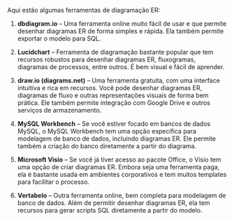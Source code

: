 Aqui estão algumas ferramentas de diagramação ER:

1. **dbdiagram.io** – Uma ferramenta online muito fácil de usar e que permite desenhar diagramas ER de forma simples e rápida. Ela também permite exportar o modelo para SQL.

2. **Lucidchart** – Ferramenta de diagramação bastante popular que tem recursos robustos para desenhar diagramas ER, fluxogramas, diagramas de processos, entre outros. É bem visual e fácil de aprender.

3. **draw.io (diagrams.net)** – Uma ferramenta gratuita, com uma interface intuitiva e rica em recursos. Você pode desenhar diagramas ER, diagramas de fluxo e outras representações visuais de forma bem prática. Ele também permite integração com Google Drive e outros serviços de armazenamento.

4. **MySQL Workbench** – Se você estiver focado em bancos de dados MySQL, o MySQL Workbench tem uma opção específica para modelagem de banco de dados, incluindo diagramas ER. Ele permite também a criação do banco diretamente a partir do diagrama.

5. **Microsoft Visio** – Se você já tiver acesso ao pacote Office, o Visio tem uma opção de criar diagramas ER. Embora seja uma ferramenta paga, ela é bastante usada em ambientes corporativos e tem muitos templates para facilitar o processo.

6. **Vertabelo** – Outra ferramenta online, bem completa para modelagem de banco de dados. Além de permitir desenhar diagramas ER, ela tem recursos para gerar scripts SQL diretamente a partir do modelo.
